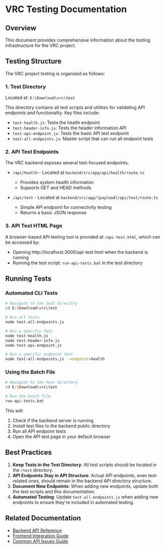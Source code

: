 # VRC Testing Documentation

## Overview

This document provides comprehensive information about the testing infrastructure for the VRC project.

## Testing Structure

The VRC project testing is organized as follows:

### 1. Test Directory

Located at: `E:\Download\vrc\test`

This directory contains all test scripts and utilities for validating API endpoints and functionality. Key files include:

- `test-health.js`: Tests the health endpoint
- `test-header-info.js`: Tests the header information API
- `test-api-endpoint.js`: Tests the basic API test endpoint
- `test-all-endpoints.js`: Master script that can run all endpoint tests

### 2. API Test Endpoints

The VRC backend exposes several test-focused endpoints:

- `/api/health` - Located at `backend/src/app/api/health/route.ts`
  - Provides system health information
  - Supports GET and HEAD methods
  
- `/api/test` - Located at `backend/src/app/(payload)/api/test/route.ts`
  - Simple API endpoint for connectivity testing
  - Returns a basic JSON response

### 3. API Test HTML Page

A browser-based API testing tool is provided at `/api-test.html`, which can be accessed by:
- Opening http://localhost:3000/api-test.html when the backend is running
- Running the test script: `run-api-tests.bat` in the test directory

## Running Tests

### Automated CLI Tests

```bash
# Navigate to the test directory
cd E:\Download\vrc\test

# Run all tests
node test-all-endpoints.js

# Run a specific test
node test-health.js
node test-header-info.js
node test-api-endpoint.js

# Run a specific endpoint test
node test-all-endpoints.js --endpoint=health
```

### Using the Batch File

```bash
# Navigate to the test directory
cd E:\Download\vrc\test

# Run the batch file
run-api-tests.bat
```

This will:
1. Check if the backend server is running
2. Install test files to the backend public directory
3. Run all API endpoint tests
4. Open the API test page in your default browser

## Best Practices

1. **Keep Tests in the Test Directory**: All test scripts should be located in the `/test` directory.
2. **API Endpoints Stay in API Structure**: Actual API endpoints, even test-related ones, should remain in the backend API directory structure.
3. **Document New Endpoints**: When adding new endpoints, update both the test scripts and this documentation.
4. **Automated Testing**: Update `test-all-endpoints.js` when adding new endpoints to ensure they're included in automated testing.

## Related Documentation

- [Backend API Reference](./backend-api-reference.md)
- [Frontend Integration Guide](./frontend-integration-guide.md)
- [Common API Issues Guide](./common-api-issues-guide.md)
